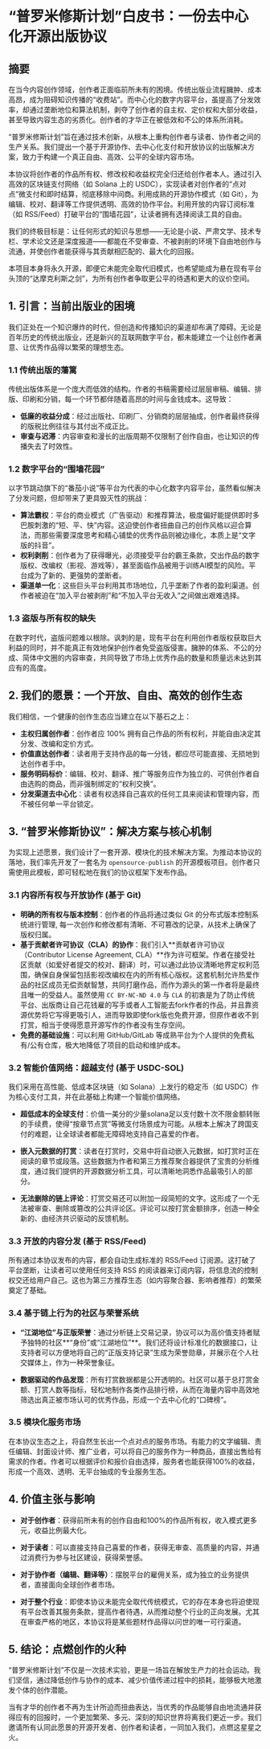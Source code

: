 # “普罗米修斯计划”白皮书：一份去中心化开源出版协议

## 摘要

在当今内容创作领域，创作者正面临前所未有的困境。传统出版业流程臃肿、成本高昂，成为阻碍知识传播的“收费站”。而中心化的数字内容平台，虽提高了分发效率，却通过垄断地位和算法机制，剥夺了创作者的自主权、定价权和大部分收益，甚至导致内容生态的劣质化。创作者的才华正在被低效和不公的体系所消耗。

“普罗米修斯计划”旨在通过技术创新，从根本上重构创作者与读者、协作者之间的生产关系。我们提出一个基于开源协作、去中心化支付和开放协议的出版解决方案，致力于构建一个真正自由、高效、公平的全球内容市场。

本协议将创作者的作品所有权、修改权和收益权完全归还给创作者本人。通过引入高效的区块链支付网络（如 Solana 上的 USDC），实现读者对创作者的“点对点”微支付和即时结算，彻底移除中间商。利用成熟的开源协作模式（如 Git），为编辑、校对、翻译等工作提供透明、高效的协作平台。利用开放的内容订阅标准（如 RSS/Feed）打破平台的“围墙花园”，让读者拥有选择阅读工具的自由。

我们的终极目标是：让任何形式的知识与思想——无论是小说、严肃文学、技术专栏、学术论文还是深度报道——都能在不受审查、不被剥削的环境下自由地创作与流通，并使创作者能获得与其贡献相匹配的、最大化的回报。

本项目本身将永久开源，即便它未能完全取代旧模式，也希望能成为悬在现有平台头顶的“达摩克利斯之剑”，为所有创作者争取更公平的待遇和更大的议价空间。

## 1. 引言：当前出版业的困境

我们正处在一个知识爆炸的时代，但创造和传播知识的渠道却布满了障碍。无论是百年历史的传统出版业，还是新兴的互联网数字平台，都未能建立一个让创作者满意、让优秀作品得以繁荣的理想生态。

### 1.1 传统出版的藩篱

传统出版体系是一个庞大而低效的结构。作者的书稿需要经过层层审稿、编辑、排版、印刷和分销，每一个环节都伴随着高昂的时间与金钱成本。这导致：

- **低廉的收益分成**：经过出版社、印刷厂、分销商的层层抽成，创作者最终获得的版税比例往往与其付出不成正比。
- **审查与迟滞**：内容审查和漫长的出版周期不仅限制了创作自由，也让知识的传播失去了时效性。

### 1.2 数字平台的“围墙花园”

以字节跳动旗下的“番茄小说”等平台为代表的中心化数字内容平台，虽然看似解决了分发问题，但却带来了更具毁灭性的挑战：

- **算法霸权**：平台的商业模式（广告驱动）和推荐算法，极度偏好能提供即时多巴胺刺激的“短、平、快”内容。这迫使创作者扭曲自己的创作风格以迎合算法，而那些需要深度思考和精心铺垫的优秀作品则被边缘化，本质上是“文字版的抖音”。
- **权利剥削**：创作者为了获得曝光，必须接受平台的霸王条款，交出作品的数字版权、改编权（影视、游戏等），甚至面临作品被用于训练AI模型的风险。平台成为了新的、更强势的垄断者。
- **渠道单一化**：这些巨头平台利用其市场地位，几乎垄断了作者的盈利渠道。创作者被迫在“加入平台被剥削”和“不加入平台无收入”之间做出艰难选择。

### 1.3 盗版与所有权的缺失

在数字时代，盗版问题难以根除。讽刺的是，现有平台在利用创作者版权获取巨大利益的同时，并不能真正有效地保护创作者免受盗版侵害。臃肿的体系、不公的分成、简体中文圈的内容审查，共同导致了市场上优秀作品的数量和质量远未达到其应有的高度。

## 2. 我们的愿景：一个开放、自由、高效的创作生态

我们相信，一个健康的创作生态应当建立在以下基石之上：

- **主权归属创作者**：创作者应 100% 拥有自己作品的所有权利，并能自由决定其分发、改编和定价方式。
- **价值直达创作者**：读者用于支持作品的每一分钱，都应尽可能直接、无损地到达创作者手中。
- **服务明码标价**：编辑、校对、翻译、推广等服务应作为独立的、可供创作者自由选购的商品，而非强制绑定的“权利交换”。
- **分发渠道去中心化**：读者有权选择自己喜欢的任何工具来阅读和管理内容，而不被任何单一平台锁定。

## 3. “普罗米修斯协议”：解决方案与核心机制

为实现上述愿景，我们设计了一套开源、模块化的技术解决方案。为推动本协议的落地，我们率先开发了一套名为 `opensource-publish` 的开源模板项目。创作者只需使用此模板，即可轻松地在我们的协议框架下发布作品。

### 3.1 内容所有权与开放协作 (基于 Git)

- **明确的所有权与版本控制**：创作者的作品将通过类似 Git 的分布式版本控制系统进行管理, 每一次创作和修改都有清晰、不可篡改的记录，从技术上确保了版权归属。
- **基于贡献者许可协议（CLA）的协作**：我们引入**贡献者许可协议（Contributor License Agreement, CLA）**作为许可框架。作者在接受社区贡献（如爱好者提交的校对、翻译）时，可以通过此协议清晰地界定权利范围，确保自身保留包括影视改编权在内的所有核心版权。这套机制允许热爱作品的社区成员无偿贡献智慧，共同打磨作品，而作为源头的第一作者将是最终且唯一的受益人。虽然使用 `CC BY-NC-ND 4.0` 与 `CLA` 的初衷是为了防止传统平台、出版商让自己花钱雇的写手或者人工智能去fork作者的作品，并且靠资源优势将它写得更吸引人，进而导致即使fork版也免费开源，但原作者收不到打赏，相当于使得愿意开源写作的作者没有生存空间。
- **免费的基础设施**：可以利用 GitHub/GitLab 等成熟平台为个人提供的免费私有/公有仓库，极大地降低了项目的启动和维护成本。

### 3.2 智能价值网络：超越支付 (基于 USDC-SOL)

我们采用在高性能、低成本区块链（如 Solana）上发行的稳定币（如 USDC）作为核心支付工具，并在此基础上构建一个智能价值网络。

- **超低成本的全球支付**：价值一美分的少量solana足以支付数十次不限金额转账的手续费，使得“按章节点赏”等微支付场景成为可能。从根本上解决了跨国支付的难题，让全球读者都能无障碍地支持自己喜爱的作者。

- **嵌入元数据的打赏**：读者在打赏时，交易中将自动嵌入元数据，如打赏时正在阅读的章节或段落。这些数据为作者和第三方推荐聚合器提供了宝贵的分析维度，通过我们提供的开源数据分析工具，可以清晰地洞悉作品最吸引人的部分。

- **无法删除的链上评论**：打赏交易还可以附加一段简短的文字。这形成了一个无法被审查、删除或篡改的公共评论区。评论可以按打赏金额排序，创造一种全新的、由经济共识驱动的反馈机制。

### 3.3 开放的内容分发 (基于 RSS/Feed)

所有通过本协议发布的内容，都会自动生成标准的 RSS/Feed 订阅源。这打破了平台垄断，让读者可以使用任何支持 RSS 的阅读器来订阅内容，将信息流的控制权交还给用户自己。这也为第三方推荐生态（如内容聚合器、影响者推荐）的繁荣奠定了基础。

### 3.4 基于链上行为的社区与荣誉系统

- **“江湖地位”与正版荣誉**：通过分析链上交易记录，协议可以为高价值支持者赋予独特的社区**“身份”或“江湖地位”**。我们还将设计标准化的数据接口，让支持者可以方便地将自己的“正版支持记录”生成为荣誉勋章，并展示在个人社交媒体上，作为一种荣誉象征。

- **数据驱动的作品发现**：所有打赏数据都是公开透明的。社区可以基于总打赏金额、打赏人数等指标，轻松地制作各类作品排行榜，从而在海量内容中高效地筛选出真正被市场认可的优秀作品，形成一个去中心化的“口碑榜”。

### 3.5 模块化服务市场

在本协议生态之上，将自然生长出一个点对点的服务市场。有能力的文字编辑、责任编辑、封面设计师、推广业者，可以将自己的服务作为一种商品，直接出售给有需求的作者。作者可以根据评价和报价自由选择，服务者也能获得100%的收益，形成一个高效、透明、无平台抽成的专业服务生态。

## 4. 价值主张与影响

- **对于创作者**：获得前所未有的创作自由和100%的作品所有权，收入模式更多元，收益比例最大化。

- **对于读者**：可以直接支持自己喜爱的作者，获得无审查、高质量的内容，并通过消费行为参与社区建设，获得荣誉感。

- **对于协作者（编辑、翻译等）**：摆脱平台的雇佣关系，成为独立的业务提供者，直接面向全球创作者市场。

- **对于整个行业**：即使本协议未能完全取代传统模式，它的存在本身也将迫使现有平台改善其服务条款，提高作者待遇，从而推动整个行业的正向发展。尤其在审查严格的地区，本协议将是某些题材作品得以问世的唯一可行渠道。

## 5. 结论：点燃创作的火种
“普罗米修斯计划”不仅是一次技术实验，更是一场旨在解放生产力的社会运动。我们坚信，通过降低创作与协作的成本、减少价值传递过程中的损耗，能够极大地激发个体的创作潜能。

当有才华的创作者不再为生计所迫而扭曲表达，当优秀的作品能够自由地流通并获得应有的回报时，一个更加繁荣、多元、深刻的知识世界将离我们更近一步。我们邀请所有认同此愿景的开源开发者、创作者和读者，一同加入我们，点燃这星星之火。
